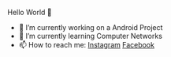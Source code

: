 Hello World 👋

- 🔭 I’m currently working on a Android Project
- 🌱 I’m currently learning Computer Networks
- 📫 How to reach me: [Instagram](https://www.instagram.com/_adarsh_shahi/) [Facebook](https://www.facebook.com/adarsh.shahi.1009)    
                                
                    
